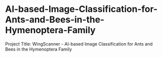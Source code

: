 # AI-based-Image-Classification-for-Ants-and-Bees-in-the-Hymenoptera-Family
Project Title: WingScanner - AI-based Image Classification for Ants and Bees in the Hymenoptera Family
